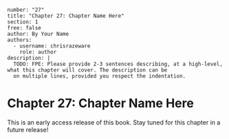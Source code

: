 ```metadata
number: "27"
title: "Chapter 27: Chapter Name Here"
section: 1
free: false
author: By Your Name
authors:
  - username: chrisrazeware
    role: author
description: |
  TODO: FPE: Please provide 2-3 sentences describing, at a high-level, what this chapter will cover. The description can be
  on multiple lines, provided you respect the indentation.
```

# Chapter 27: Chapter Name Here

This is an early access release of this book. Stay tuned for this chapter in a future release!